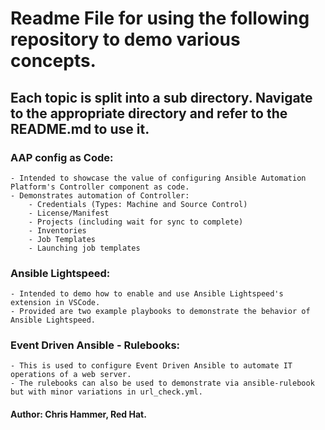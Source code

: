 # Readme File for using the following repository to demo various concepts.
## Each topic is split into a sub directory. Navigate to the appropriate directory and refer to the README.md to use it. 

### AAP config as Code:
    - Intended to showcase the value of configuring Ansible Automation Platform's Controller component as code. 
    - Demonstrates automation of Controller:  
        - Credentials (Types: Machine and Source Control)
        - License/Manifest
        - Projects (including wait for sync to complete)
        - Inventories
        - Job Templates
        - Launching job templates

### Ansible Lightspeed:
    - Intended to demo how to enable and use Ansible Lightspeed's extension in VSCode. 
    - Provided are two example playbooks to demonstrate the behavior of Ansible Lightspeed. 

### Event Driven Ansible - Rulebooks:
    - This is used to configure Event Driven Ansible to automate IT operations of a web server. 
    - The rulebooks can also be used to demonstrate via ansible-rulebook but with minor variations in url_check.yml. 

#### Author: Chris Hammer, Red Hat. 
